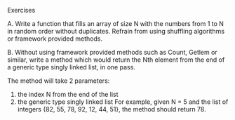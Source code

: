 Exercises

A. Write a function that fills an array of size N with the numbers from 1 to N in random order
without duplicates. Refrain from using shuffling algorithms or framework provided methods.

B. Without using framework provided methods such as Count, Getlem or similar, write a method
which would return the Nth element from the end of a generic type singly linked list, in one
pass.

The method will take 2 parameters:
1) the index N from the end of the list
2) the generic type singly linked list
For example, given N = 5 and the list of integers {82, 55, 78, 92, 12, 44, 51}, the method
should return 78.
